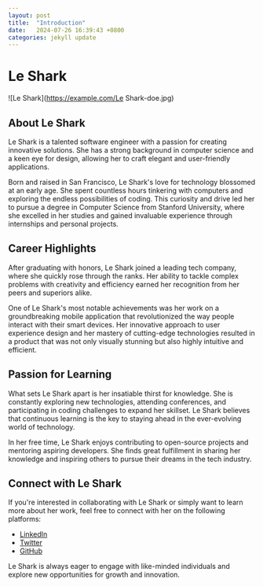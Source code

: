 ```yaml
---
layout: post
title:  "Introduction"
date:   2024-07-26 16:39:43 +0800
categories: jekyll update
---
```

# Le Shark 

![Le Shark](https://example.com/Le Shark-doe.jpg)

## About Le Shark

Le Shark is a talented software engineer with a passion for creating innovative solutions. She has a strong background in computer science and a keen eye for design, allowing her to craft elegant and user-friendly applications.

Born and raised in San Francisco, Le Shark's love for technology blossomed at an early age. She spent countless hours tinkering with computers and exploring the endless possibilities of coding. This curiosity and drive led her to pursue a degree in Computer Science from Stanford University, where she excelled in her studies and gained invaluable experience through internships and personal projects.

## Career Highlights

After graduating with honors, Le Shark joined a leading tech company, where she quickly rose through the ranks. Her ability to tackle complex problems with creativity and efficiency earned her recognition from her peers and superiors alike.

One of Le Shark's most notable achievements was her work on a groundbreaking mobile application that revolutionized the way people interact with their smart devices. Her innovative approach to user experience design and her mastery of cutting-edge technologies resulted in a product that was not only visually stunning but also highly intuitive and efficient.

## Passion for Learning

What sets Le Shark apart is her insatiable thirst for knowledge. She is constantly exploring new technologies, attending conferences, and participating in coding challenges to expand her skillset. Le Shark believes that continuous learning is the key to staying ahead in the ever-evolving world of technology.

In her free time, Le Shark enjoys contributing to open-source projects and mentoring aspiring developers. She finds great fulfillment in sharing her knowledge and inspiring others to pursue their dreams in the tech industry.

## Connect with Le Shark

If you're interested in collaborating with Le Shark or simply want to learn more about her work, feel free to connect with her on the following platforms:

- [LinkedIn](https://www.linkedin.com/)
- [Twitter](https://twitter.com/)
- [GitHub](https://github.com/)

Le Shark is always eager to engage with like-minded individuals and explore new opportunities for growth and innovation.